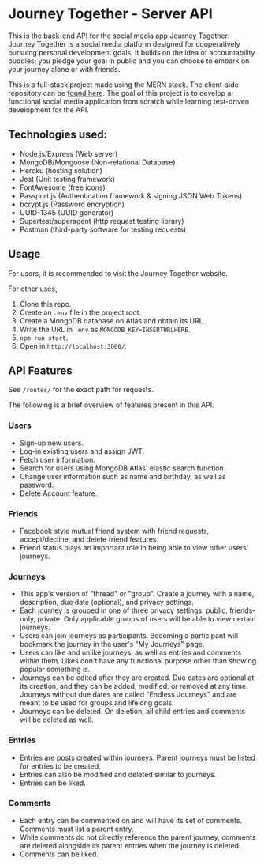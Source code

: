 # Journey Together - Server API

This is the back-end API for the social media app Journey Together. Journey Together is a social media platform designed for cooperatively pursuing personal development goals.
It builds on the idea of accountability buddies; you pledge your goal in public and you can choose to embark on your journey alone or with friends.

This is a full-stack project made using the MERN stack. The client-side repository can be [found here](https://github.com/derekdkim/social-media-client).
The goal of this project is to develop a functional social media application from scratch while learning test-driven development for the API.

## Technologies used:

- Node.js/Express (Web server)
- MongoDB/Mongoose (Non-relational Database)
- Heroku (hosting solution)
- Jest (Unit testing framework)
- FontAwesome (free icons)
- Passport.js (Authentication framework & signing JSON Web Tokens)
- bcrypt.js (Password encryption)
- UUID-1345 (UUID generator)
- Supertest/superagent (http request testing library)
- Postman (third-party software for testing requests)

## Usage

For users, it is recommended to visit the Journey Together website.

For other uses,

1. Clone this repo.
2. Create an `.env` file in the project root.
3. Create a MongoDB database on Atlas and obtain its URL.
4. Write the URL in `.env` as `MONGODB_KEY=INSERTURLHERE`.
5. `npm run start`.
6. Open in `http://localhost:3000/`.

## API Features

See `/routes/` for the exact path for requests.

The following is a brief overview of features present in this API.

### Users

- Sign-up new users.
- Log-in existing users and assign JWT.
- Fetch user information.
- Search for users using MongoDB Atlas' elastic search function.
- Change user information such as name and birthday, as well as password.
- Delete Account feature.

### Friends

- Facebook style mutual friend system with friend requests, accept/decline, and delete friend features.
- Friend status plays an important role in being able to view other users' journeys.

### Journeys

- This app's version of "thread" or "group". Create a journey with a name, description, due date (optional), and privacy settings.
- Each journey is grouped in one of three privacy settings: public, friends-only, private. Only applicable groups of users will be able to view certain journeys.
- Users can join journeys as participants. Becoming a participant will bookmark the journey in the user's "My Journeys" page.
- Users can like and unlike journeys, as well as entries and comments within them. Likes don't have any functional purpose other than showing popular something is.
- Journeys can be edited after they are created. Due dates are optional at its creation, and they can be added, modified, or removed at any time. Journeys without due dates are called "Endless Journeys" and are meant to be used for groups and lifelong goals.
- Journeys can be deleted. On deletion, all child entries and comments will be deleted as well.

### Entries

- Entries are posts created within journeys. Parent journeys must be listed for entries to be created.
- Entries can also be modified and deleted similar to journeys.
- Entries can be liked.

### Comments

- Each entry can be commented on and will have its set of comments. Comments must list a parent entry.
- While comments do not directly reference the parent journey, comments are deleted alongside its parent entries when the journey is deleted.
- Comments can be liked.